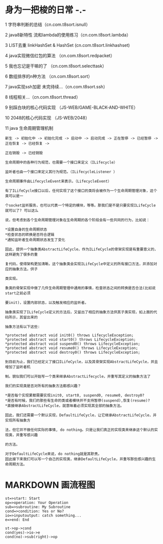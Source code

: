 # 身为一把梭的日常 -.-

1  字符串判断的总结（cn.com.t8sort.isnull）

2  java8新特性  流和lambda的使用练习（cn.com.t8sort.lambda）

3  LIST去重  linkHashSet & HashSet (cn.com.t8sort.linkhashset)

4  java实现微信红包的算法 （cn.com.t8sort.redpacket）

5  我也忘记是干嘛的了 （cn.com.t8sort.selecttask）

6  数组排序的n种方法 （cn.com.t8sort.sort）

7  java实现ssh加密 未完待续...（cn.com.t8sort.ssh）

8  线程相关...（cn.com.t8sort.thread）

9  别踩白块的核心代码实现 （JS-WEB/GAME-BLACK-AND-WHITE）

10 2048的核心代码实现 （JS-WEB/2048）

11 java 生命周期管理机制
	
	新生 -> 初始化中 -> 初始化完成 -> 启动中 -> 启动完成 -> 正在暂停 -> 已经暂停 -> 正在恢复 -> 已经恢复 ->    
	
	正在销毁 -> 已经销毁
	
	生命周期中的各种行为规范，也需要一个接口来定义（ILifecycle）
	
	监听者也由一个接口来定义其行为规范。（ILifecycleListener ）
	
	生命周期事件由LifecycleEvent来表示。（LifecycleEvent）
	
	有了ILifeCycle接口以后，任何实现了这个接口的类将会被作为一个生命周期管理对象，这个类可以是一
	
	个socket监听服务，也可以代表一个特定的模块，等等。那我们是不是只要实现ILifeCycle就可以了? 可以这么
	
	说，但考虑到各个生命周期管理对象在生命周期的各个阶段会有一些共同的行为，比如说：
	
	*设置自身的生命周期状态
	*检查状态的转换是否符合逻辑
	*通知监听者生命周期状态发生了变化
	
	因此，提供一个抽象类AbstractLifeCycle，作为ILifeCycle的骨架实现是有重要意义的，这样避免了很多的重
	
	复代码，使得架构更加清晰。这个抽象类会实现ILifeCycle中定义的所有接口方法，并添加对应的抽象方法，供子
	
	类实现。
	
	象类的骨架实现中做了几件生命周期管理中通用的事情，检查状态之间的转换是否合法(比如说start之前必须
	
	要init)，设置内部状态，以及触发相应的监听者。
	
	抽象类实现了ILifeCycle定义的方法后，又留出了相应的抽象方法供其子类实现，如上面的代码所示，其留出来的
	
	抽象方法有以下这些:
	
	*protected abstract void init0() throws LifecycleException;
	*protected abstract void start0() throws LifecycleException;
	*protected abstract void suspend0() throws LifecycleException;
	*protected abstract void resume0() throws LifecycleException;
	*protected abstract void destroy0() throws LifecycleException;
	
	到目前为止，我们已经定义了接口ILifeCycle，以及其骨架实现AbstractLifeCycle，并且增加了监听者机

	制。貌似我们可以开始写一个类来继承AbstractLifecycle，并重写其定义的抽象方法了
	
	我们的实现类是否对所有的抽象方法都感兴趣？
	
	*是否每个实现累都需要实现init0, start0, suspend0, resume0, destroy0?
	*是否有时候，我们的那些有生命的类或者模块并不支持暂停(suspend),恢复(resume)?
	*直接继承AbstractLifeCycle，就意味着必须实现其全部的抽象方法。
	
	因此，我们还需要一个默认实现，DefaultLifeCycle，让它继承AbstractLifeCycle，并实现所有抽象方
	
	法，但它并不做任何实际的事情, do nothing。只是让我们真正的实现类来继承这个默认的实现类，并重写感兴趣
	
	的方法。
	
	对于DefaultLifeCycle来说，do nothing就是其职责。
	因此接下来我们可以写一个自己的实现类，继承DefaultLifeCycle，并重写那些感兴趣的生命周期方法。
	
# MARKDOWN 画流程图

  	st=>start: Start
	op=>operation: Your Operation
	sub=>subroutine: My Subroutine
	cond=>condition: Yes or No?
	io=>inputoutput: catch something...
	e=>end: End
	
	st->op->cond
	cond(yes)->io->e
	cond(no)->sub(right)->op